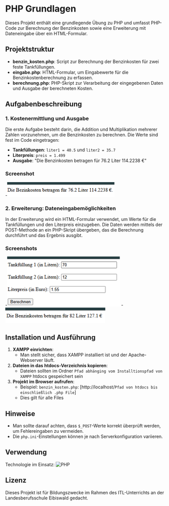 # PHP Grundlagen

Dieses Projekt enthält eine grundlegende Übung zu PHP und umfasst PHP-Code zur Berechnung der Benzinkosten sowie eine Erweiterung mit Dateneingabe über ein HTML-Formular.

## Projektstruktur
- **benzin_kosten.php**: Script zur Berechnung der Benzinkosten für zwei feste Tankfüllungen.
- **eingabe.php**: HTML-Formular, um Eingabewerte für die Benzinkostenberechnung zu erfassen.
- **berechnung.php**: PHP-Skript zur Verarbeitung der eingegebenen Daten und Ausgabe der berechneten Kosten.

## Aufgabenbeschreibung

### 1. Kostenermittlung und Ausgabe
Die erste Aufgabe besteht darin, die Addition und Multiplikation mehrerer Zahlen vorzunehmen, um die Benzinkosten zu berechnen. Die Werte sind fest im Code eingetragen:
- **Tankfüllungen**: `liter1 = 40.5` und `liter2 = 35.7`
- **Literpreis**: `preis = 1.499`
- **Ausgabe**: "Die Benzinkosten betragen für 76.2 Liter 114.2238 €"

### Screenshot
-![Bezinkosten](https://github.com/dino-2602/PHP_Grundlagen/blob/main/PHP_Grundlagen/screenshots/Aufgabe%201.png)

### 2. Erweiterung: Dateneingabemöglichkeiten
In der Erweiterung wird ein HTML-Formular verwendet, um Werte für die Tankfüllungen und den Literpreis einzugeben. Die Daten werden mittels der POST-Methode an ein PHP-Skript übergeben, das die Berechnung durchführt und das Ergebnis ausgibt.

### Screenshots
-![Eingabe](https://github.com/dino-2602/PHP_Grundlagen/blob/main/PHP_Grundlagen/screenshots/Erweiterung%20Eingabe.png)
-![Berechnung](https://github.com/dino-2602/PHP_Grundlagen/blob/main/PHP_Grundlagen/screenshots/Erweiterung%20Berechnung.png)

## Installation und Ausführung
1. **XAMPP einrichten**:
   - Man stellt sicher, dass XAMPP installiert ist und der Apache-Webserver läuft.
2. **Dateien in das htdocs-Verzeichnis kopieren**:
   - Dateien sollten im Ordner `Pfad abhänging vom Installtionspfad von XAMPP` htdocs gespeichert sein
3. **Projekt im Browser aufrufen**:
   - Beispiel: `benzin_kosten.php`: [http://localhost/`Pfad von htdocs bis einschließlich .php File`]
   - Dies gilt für alle Files

## Hinweise
- Man sollte darauf achten, dass `$_POST`-Werte korrekt überprüft werden, um Fehlereingaben zu vermeiden.
- Die `php.ini`-Einstellungen können je nach Serverkonfiguration variieren.

## Verwendung
Technologie im Einsatz:
![PHP](https://img.shields.io/badge/PHP-%23777BB4.svg?&style=for-the-badge&logo=php&logoColor=white)

## Lizenz
Dieses Projekt ist für Bildungszwecke im Rahmen des ITL-Unterrichts an der Landesberufsschule Eibiswald gedacht.
